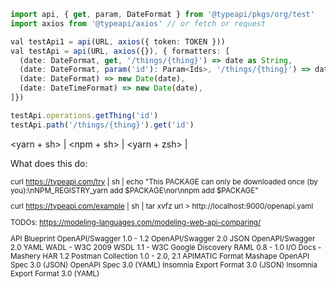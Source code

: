 ```ts
import api, { get, param, DateFormat } from '@typeapi/pkgs/org/test'
import axios from '@typeapi/axios' // or fetch or request

val testApi1 = api(URL, axios({ token: TOKEN }))
val testApi = api(URL, axios({}), { formatters: [
  (date: DateFormat, get, '/things/{thing}') => date as String,
  (date: DateFormat, param('id'): Param<Ids>, '/things/{thing}') => date as String,
  (date: DateFormat) => new Date(date),
  (date: DateTimeFormat) => new Date(date),
]})

testApi.operations.getThing('id')
testApi.path('/things/{thing}').get('id')
```
<yarn + sh> | <npm + sh> | <yarn + zsh> |  

What does this do: <small screencast>

curl https://typeapi.com/try | sh | echo "This PACKAGE can only be downloaded once (by you):\nNPM_REGISTRY_yarn add $PACKAGE\nor\nnpm add $PACKAGE"


curl https://typeapi.com/example | sh | tar xvfz
url > http://localhost:9000/openapi.yaml



TODOs:
https://modeling-languages.com/modeling-web-api-comparing/


API Blueprint
OpenAPI/Swagger 1.0 - 1.2
OpenAPI/Swagger 2.0 JSON
OpenAPI/Swagger 2.0 YAML
WADL - W3C 2009
WSDL 1.1 - W3C
Google Discovery
RAML 0.8 - 1.0
I/O Docs - Mashery
HAR 1.2
Postman Collection 1.0 - 2.0, 2.1
APIMATIC Format
Mashape
OpenAPI Spec 3.0 (JSON)
OpenAPI Spec 3.0 (YAML)
Insomnia Export Format 3.0 (JSON)
Insomnia Export Format 3.0 (YAML)